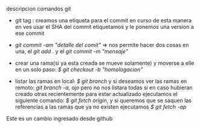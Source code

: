 descripcion comandos git
- git tag : creamos una etiqueta para el commit en curso de esta manera en ves usar el SHA del commit etiquetamos y le ponemos una version a ese commit
- *git commit -am "detalle del comit"* => nos permite hacer dos cosas en una, el *git add .* y el *git commit -m "mensaje"*

- crear una rama(si ya esta creada se mueve solamente) y moverse a elle en un solo paso: *$ git checkout -b "homologacion"*

- listar las ramas en local: *$ git branch* y si deseamos ver las ramas en remoto: *git branch -a*, ojo pero no nos listara todas si en caso hubieran creado otras recientemente para estar actualizado ejecutamos el siguiente comando: *$ git fetch origin*,  y si queremos que se saquen las referencias a las ramas que ya no existen ejecutamos *$ git fetch -ap*

Este es un cambio ingresado desde github
